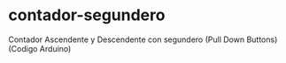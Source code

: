 # contador-segundero
Contador Ascendente y Descendente con segundero (Pull Down Buttons) (Codigo Arduino)
